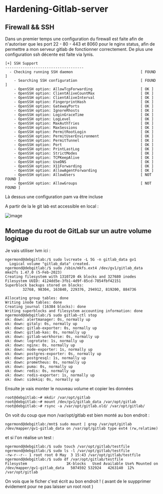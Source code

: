 # Hardening-Gitlab-server

## Firewall && SSH

Dans un premier temps une configuration du firewall est faite afin de n'autoriser que les port 22 - 80 - 443 et 8060 pour le nginx status, afin de permettre a mon serveur gitlab de fonctionner correctement.
De plus une configuration ssh décente est faite via lynis. 

```
[+] SSH Support
------------------------------------
  - Checking running SSH daemon                               [ FOUND ]
    - Searching SSH configuration                             [ FOUND ]
    - OpenSSH option: AllowTcpForwarding                      [ OK ]
    - OpenSSH option: ClientAliveCountMax                     [ OK ]
    - OpenSSH option: ClientAliveInterval                     [ OK ]
    - OpenSSH option: FingerprintHash                         [ OK ]
    - OpenSSH option: GatewayPorts                            [ OK ]
    - OpenSSH option: IgnoreRhosts                            [ OK ]
    - OpenSSH option: LoginGraceTime                          [ OK ]
    - OpenSSH option: LogLevel                                [ OK ]
    - OpenSSH option: MaxAuthTries                            [ OK ]
    - OpenSSH option: MaxSessions                             [ OK ]
    - OpenSSH option: PermitRootLogin                         [ OK ]
    - OpenSSH option: PermitUserEnvironment                   [ OK ]
    - OpenSSH option: PermitTunnel                            [ OK ]
    - OpenSSH option: Port                                    [ OK ]
    - OpenSSH option: PrintLastLog                            [ OK ]
    - OpenSSH option: StrictModes                             [ OK ]
    - OpenSSH option: TCPKeepAlive                            [ OK ]
    - OpenSSH option: UseDNS                                  [ OK ]
    - OpenSSH option: X11Forwarding                           [ OK ]
    - OpenSSH option: AllowAgentForwarding                    [ OK ]
    - OpenSSH option: AllowUsers                              [ NOT FOUND ]
    - OpenSSH option: AllowGroups                             [ NOT FOUND ]
```
Là dessus une configuration pam va être incluse

A partir de la le git lab est accessible en local :

![image](https://github.com/user-attachments/assets/4fbe357b-2bac-48e6-b33c-f3bf3bfe0a7b)

## Montage du root de GitLab sur un autre volume logique

Je vais utiliser lvm ici :

```
ngermond@debgitlab:/$ sudo lvcreate -L 5G -n gitlab_data gv1
  Logical volume "gitlab_data" created.
ngermond@debgitlab:/$ sudo /sbin/mkfs.ext4 /dev/gv1/gitlab_data
mke2fs 1.47.0 (5-Feb-2023)
Creating filesystem with 1310720 4k blocks and 327680 inodes
Filesystem UUID: 4124dd5e-3fb1-4d9f-85cd-7854fbf42151
Superblock backups stored on blocks:
        32768, 98304, 163840, 229376, 294912, 819200, 884736

Allocating group tables: done
Writing inode tables: done
Creating journal (16384 blocks): done
Writing superblocks and filesystem accounting information: done
ngermond@debgitlab:/$ sudo gitlab-ctl stop
ok: down: alertmanager: 0s, normally up
ok: down: gitaly: 0s, normally up
ok: down: gitlab-exporter: 0s, normally up
ok: down: gitlab-kas: 0s, normally up
ok: down: gitlab-workhorse: 0s, normally up
ok: down: logrotate: 1s, normally up
ok: down: nginx: 0s, normally up
ok: down: node-exporter: 1s, normally up
ok: down: postgres-exporter: 0s, normally up
ok: down: postgresql: 1s, normally up
ok: down: prometheus: 0s, normally up
ok: down: puma: 0s, normally up
ok: down: redis: 0s, normally up
ok: down: redis-exporter: 1s, normally up
ok: down: sidekiq: 0s, normally up
```
Ensuite je vais monter le nouveau volume et copier les données
```
root@debgitlab:~# mkdir /var/opt/gitlab
root@debgitlab:~# mount /dev/gv1/gitlab_data /var/opt/gitlab
root@debgitlab:~# rsync -a /var/opt/gitlab.old/ /var/opt/gitlab/
```
On voit du coup que mon /var/opt/gitlab est bien monté au bon endroit : 
```
ngermond@debgitlab:/mnt$ sudo mount | grep /var/opt/gitlab
/dev/mapper/gv1-gitlab_data on /var/opt/gitlab type ext4 (rw,relatime)
```
et si l'on réalise un test :
```
ngermond@debgitlab:/$ sudo touch /var/opt/gitlab/testfile
ngermond@debgitlab:/$ sudo ls -l /var/opt/gitlab/testfile
-rw-r--r-- 1 root root 0 May  3 15:43 /var/opt/gitlab/testfile
ngermond@debgitlab:/$ sudo df /var/opt/gitlab/testfile
Filesystem                  1K-blocks   Used Available Use% Mounted on
/dev/mapper/gv1-gitlab_data   5074592 532924   4263140  12% /var/opt/gitlab
```
On vois que le ficher c'est écrit au bon endroit ! ( avant de le suypprimer évidement pour ne pas laisser un root root )
